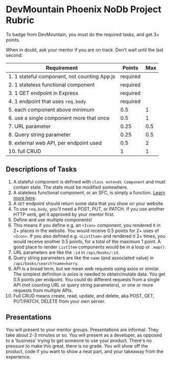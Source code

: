 # DevMountain Phoenix NoDb Project Rubric

To badge from DevMountain, you must do the required tasks, and get 3+ points.

When in doubt, ask your mentor if you are on track. Don't wait until the last second.

| Requirement                                      | Points   | Max |
|--------------------------------------------------|----------|-----|
|  1. 1 stateful component, not counting App.js    | required |     |
|  2. 1 stateless functional component             | required |     |
|  3. 1 GET endpoint in Express                    | required |     |
|  4. 1 endpoint that uses `req.body`              | required |     |
|  5. each component above minimum                 | 0.5      | 1   |
|  6. use a single component more that once        | 0.5      | 1   |
|  7. URL parameter                                | 0.25     | 0.5 |
|  8. Query string parameter                       | 0.25     | 0.5 |
|  9. external web API, per endpoint used          | 0.5      | 2   |
| 10. full CRUD                                    | 1        | 1   |

## Descriptions of Tasks

1. A stateful component is defined with `class extends Component` and must contain state. The state must be modified somewhere.
2. A stateless functional component, or an SFC, is simply a function. [Learn more here](https://reactjs.org/docs/components-and-props.html).
3. A `GET` endpoint should return some data that you show on your website.
4. To use `req.body`, you'll need a POST, PUT, or PATCH. If you use another HTTP verb, get it approved by your mentor first.
5. Define and use multiple components!
6. This means if you define e.g. an `<Icon>` component, you rendered it in 2+ places in the website. You would receive 0.5 points for 2+ uses of `<Icon>`. If you also defined e.g. `<ListItem>` and rendered it 2+ times, you would receive another 0.5 points, for a total of the maximum 1 point. A good place to render `ListItem` components would be in a loop or `.map()`.
7. URL parameters are like the `:id` in `/api/books/:id`.
8. Query string parameters are like the `name` (and associated value) in `/api/books/search?name=harry`.
9. API is a broad term, but we mean web requests using axios or similar. The simplest definition is axios is needed to obtain/mutate data. You get 0.5 points per endpoint. You could do different requests from a single API (not counting URL or query string parameters), or one or more requests from multiple APIs.
10. Full CRUD means create, read, update, and delete, aka POST, GET, PUT/PATCH, DELETE from your own server.

## Presentations

You will present to your mentor groups. Presentations are informal. They take about 2-3 minutes or so. You will present as a developer, as opposed to a 'business' trying to get someone to use your product. There's no pressure to make this great, there is no grade. You will show off the product, code if you want to show a neat part, and your takeaway from the experience.
